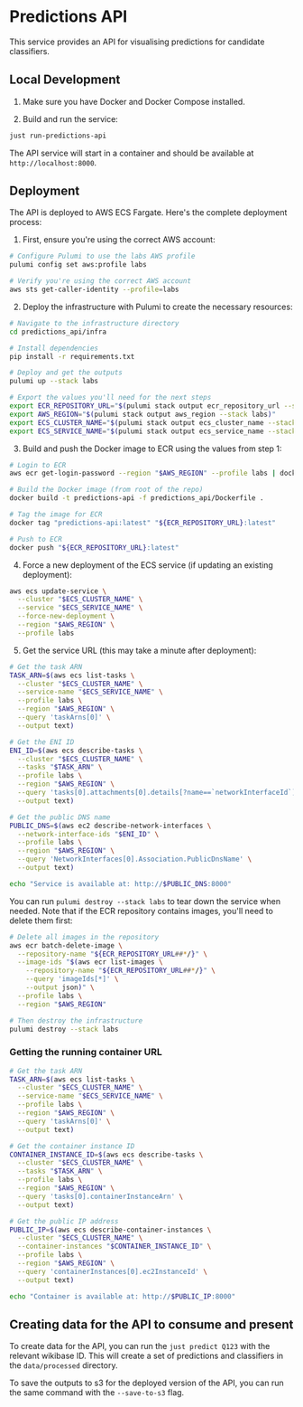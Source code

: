# Predictions API

This service provides an API for visualising predictions for candidate classifiers.

## Local Development

1. Make sure you have Docker and Docker Compose installed.

2. Build and run the service:

```bash
just run-predictions-api
```

The API service will start in a container and should be available at `http://localhost:8000`.

## Deployment

The API is deployed to AWS ECS Fargate. Here's the complete deployment process:

1. First, ensure you're using the correct AWS account:

```bash
# Configure Pulumi to use the labs AWS profile
pulumi config set aws:profile labs

# Verify you're using the correct AWS account
aws sts get-caller-identity --profile=labs
```

2. Deploy the infrastructure with Pulumi to create the necessary resources:

```bash
# Navigate to the infrastructure directory
cd predictions_api/infra

# Install dependencies
pip install -r requirements.txt

# Deploy and get the outputs
pulumi up --stack labs

# Export the values you'll need for the next steps
export ECR_REPOSITORY_URL="$(pulumi stack output ecr_repository_url --stack labs)"
export AWS_REGION="$(pulumi stack output aws_region --stack labs)"
export ECS_CLUSTER_NAME="$(pulumi stack output ecs_cluster_name --stack labs)"
export ECS_SERVICE_NAME="$(pulumi stack output ecs_service_name --stack labs)"
```

3. Build and push the Docker image to ECR using the values from step 1:

```bash
# Login to ECR
aws ecr get-login-password --region "$AWS_REGION" --profile labs | docker login --username AWS --password-stdin "$ECR_REPOSITORY_URL"

# Build the Docker image (from root of the repo)
docker build -t predictions-api -f predictions_api/Dockerfile .

# Tag the image for ECR
docker tag "predictions-api:latest" "${ECR_REPOSITORY_URL}:latest"

# Push to ECR
docker push "${ECR_REPOSITORY_URL}:latest"
```

4. Force a new deployment of the ECS service (if updating an existing deployment):

```bash
aws ecs update-service \
  --cluster "$ECS_CLUSTER_NAME" \
  --service "$ECS_SERVICE_NAME" \
  --force-new-deployment \
  --region "$AWS_REGION" \
  --profile labs
```

5. Get the service URL (this may take a minute after deployment):

```bash
# Get the task ARN
TASK_ARN=$(aws ecs list-tasks \
  --cluster "$ECS_CLUSTER_NAME" \
  --service-name "$ECS_SERVICE_NAME" \
  --profile labs \
  --region "$AWS_REGION" \
  --query 'taskArns[0]' \
  --output text)

# Get the ENI ID
ENI_ID=$(aws ecs describe-tasks \
  --cluster "$ECS_CLUSTER_NAME" \
  --tasks "$TASK_ARN" \
  --profile labs \
  --region "$AWS_REGION" \
  --query 'tasks[0].attachments[0].details[?name==`networkInterfaceId`].value' \
  --output text)

# Get the public DNS name
PUBLIC_DNS=$(aws ec2 describe-network-interfaces \
  --network-interface-ids "$ENI_ID" \
  --profile labs \
  --region "$AWS_REGION" \
  --query 'NetworkInterfaces[0].Association.PublicDnsName' \
  --output text)

echo "Service is available at: http://$PUBLIC_DNS:8000"
```

You can run `pulumi destroy --stack labs` to tear down the service when needed. Note that if the ECR repository contains images, you'll need to delete them first:

```bash
# Delete all images in the repository
aws ecr batch-delete-image \
  --repository-name "${ECR_REPOSITORY_URL##*/}" \
  --image-ids "$(aws ecr list-images \
    --repository-name "${ECR_REPOSITORY_URL##*/}" \
    --query 'imageIds[*]' \
    --output json)" \
  --profile labs \
  --region "$AWS_REGION"

# Then destroy the infrastructure
pulumi destroy --stack labs
```

### Getting the running container URL

```bash
# Get the task ARN
TASK_ARN=$(aws ecs list-tasks \
  --cluster "$ECS_CLUSTER_NAME" \
  --service-name "$ECS_SERVICE_NAME" \
  --profile labs \
  --region "$AWS_REGION" \
  --query 'taskArns[0]' \
  --output text)

# Get the container instance ID
CONTAINER_INSTANCE_ID=$(aws ecs describe-tasks \
  --cluster "$ECS_CLUSTER_NAME" \
  --tasks "$TASK_ARN" \
  --profile labs \
  --region "$AWS_REGION" \
  --query 'tasks[0].containerInstanceArn' \
  --output text)

# Get the public IP address
PUBLIC_IP=$(aws ecs describe-container-instances \
  --cluster "$ECS_CLUSTER_NAME" \
  --container-instances "$CONTAINER_INSTANCE_ID" \
  --profile labs \
  --region "$AWS_REGION" \
  --query 'containerInstances[0].ec2InstanceId' \
  --output text)

echo "Container is available at: http://$PUBLIC_IP:8000"
```

## Creating data for the API to consume and present

To create data for the API, you can run the `just predict Q123` with the relevant wikibase ID. This will create a set of predictions and classifiers in the `data/processed` directory.

To save the outputs to s3 for the deployed version of the API, you can run the same command with the `--save-to-s3` flag.


